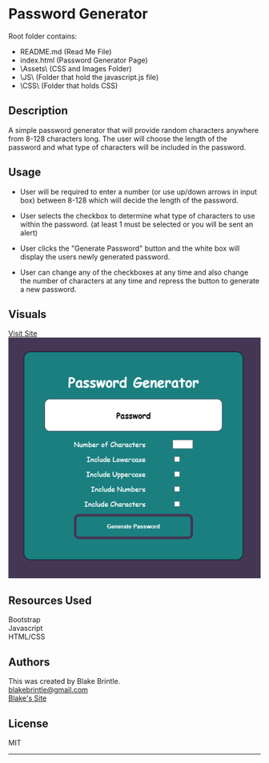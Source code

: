 # Password Generator

Root folder contains:

* README.md      (Read Me File)
* index.html     (Password Generator Page)
* \Assets\       (CSS and Images Folder)
*   \JS\        (Folder that hold the javascript.js file)
*   \CSS\       (Folder that holds CSS)

## Description
A simple password generator that will provide random characters anywhere from 8-128 characters long. The user will choose the length of the password and what type of characters will be included in the password.

## Usage
* User will be required to enter a number (or use up/down arrows in input box) 
between 8-128 which will decide the length of the password.

* User selects the checkbox to determine what type of characters to use within the password. (at least 1 must be selected or you will be sent an alert)

* User clicks the "Generate Password" button and the white box will display the users newly generated password.

* User can change any of the checkboxes at any time and also change the number of characters at any time and repress the button to generate a new password.

## Visuals
<a href="https://bbrintle.github.io/3-Password-Generator/">Visit Site</a>
<br>
<img src="./Assets/Images/MainScreen.PNG">

## Resources Used
Bootstrap
<br>
Javascript
<br>
HTML/CSS

## Authors
This was created by Blake Brintle. 
<br>
blakebrintle@gmail.com
<br>
<a href="https://bbrintle.github.io/">Blake's Site</a>


## License
MIT

- - -